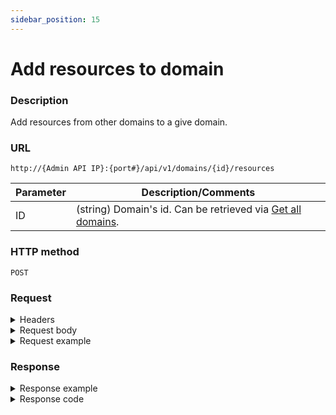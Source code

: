 ```yaml
---
sidebar_position: 15
---
```


# Add resources to domain

### Description

Add resources from other domains to a give domain.

### URL

`http://{Admin API IP}:{port#}/api/v1/domains/{id}/resources`

| Parameter | Description/Comments |
| --- | --- |
| ID | (string) Domain's id. Can be retrieved via [Get all domains](./get-all-domains.md). |

### HTTP method

`POST`

### Request

<details>
<summary>Headers</summary>

Example header format:

`Authorization: Basic <authorization token returned from the login method>`

`Content-Type: application/json`

</details>

<details>
<summary>Request body</summary>

| Parameter | Description/Comments |
| --- | --- |
| id | (string) Resource id. Can be retrieved via [Get domain's resources](./get-domain-resources.md). |
| IncludeDescendants | (bool) (Optional) Include sub-resources in the domain. Default is **true**. |

</details>

<details>
<summary>Request example</summary>

```javascript
{

  "Resources": [
    {
      "Id": "6deda6fb-8f56-4c12-ac29-00b3fb7756db",
      "IncludeDescendants": true
	}
  ]
}
```
</details>

### Response

<details>
<summary>Response example</summary>

```javascript
{
    "Errors": []
}
```
</details>

<details>
<summary>Response code</summary>

```javascript
201 Created
```
</details>
